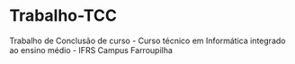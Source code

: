 # Trabalho-TCC
Trabalho de Conclusão de curso - Curso técnico em Informática integrado ao ensino médio - IFRS Campus Farroupilha
